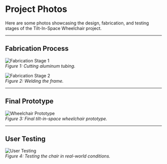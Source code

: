 # Project Photos

Here are some photos showcasing the design, fabrication, and testing stages of the Tilt-In-Space Wheelchair project.

---

## Fabrication Process
![Fabrication Stage 1](assets/fabrication1.jpg)  
*Figure 1: Cutting aluminum tubing.*

![Fabrication Stage 2](assets/fabrication2.jpg)  
*Figure 2: Welding the frame.*

---

## Final Prototype
![Wheelchair Prototype](assets/prototype.jpg)  
*Figure 3: Final tilt-in-space wheelchair prototype.*

---

## User Testing
![User Testing](assets/user_testing.jpg)  
*Figure 4: Testing the chair in real-world conditions.*
